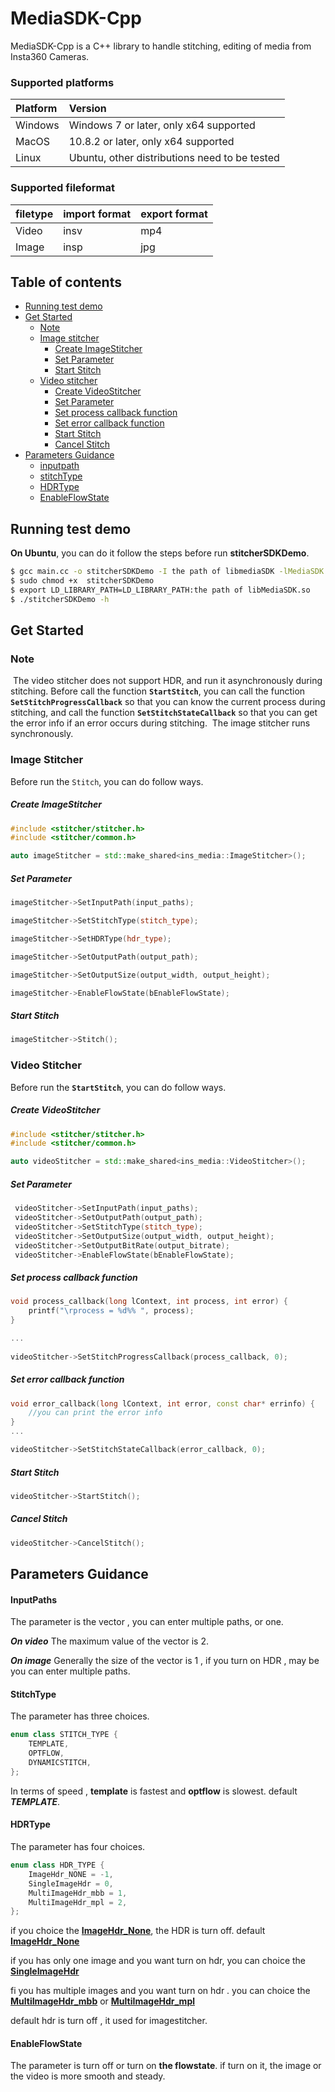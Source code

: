 # MediaSDK-Cpp
MediaSDK-Cpp is a C++ library to handle stitching, editing of media from Insta360 Cameras.

### Supported platforms

| Platform | Version                                       |
| :------- | :-------------------------------------------- |
| Windows  | Windows 7 or later, only x64 supported        |
| MacOS    | 10.8.2 or later, only x64 supported           |
| Linux    | Ubuntu, other distributions need to be tested |

### Supported fileformat

| filetype | import format | export format |
| :------- | :------------ | :------------ |
| Video    | insv   	   | mp4		   |
| Image    | insp   	   | jpg           |

## Table of contents

- [Running test demo](#demo)
- [Get Started](#started)
  - [Note](#note)
  - [Image stitcher ](#ImageStitcher)
    - [Create ImageStitcher](#imageSticher_create)
    - [Set Parameter](#imageSticher_param)
    - [Start Stitch](#imageSticher_stitch)
  - [Video stitcher](#videoStitcher) 
  	- [Create VideoStitcher](#videoStitcher_create)
    - [Set Parameter](#videoStitcher_param)
    - [Set process callback function](#videoStitcher_process_callback)
    - [Set error callback function](#videoStitcher_error_callback)
    - [Start Stitch](#videoStitcher_StartStitch)
    - [Cancel Stitch](#videoStitcher_cancelStitch)
- [Parameters Guidance](#Guidance)
	- [inputpath](#inputpath)
	- [stitchType](#stitchtype)
	- [HDRType](#hdrType)
	- [EnableFlowState](#flowstate)





## <span id="demo">Running test demo</span>



**On Ubuntu**, you can do it follow the steps before run **stitcherSDKDemo**.

```bash
$ gcc main.cc -o stitcherSDKDemo -I the path of libmediaSDK -lMediaSDK
$ sudo chmod +x  stitcherSDKDemo
$ export LD_LIBRARY_PATH=LD_LIBRARY_PATH:the path of libMediaSDK.so
$ ./stitcherSDKDemo -h
```



## <span id="started">Get Started</span>

### <span id="note">Note</span>

​		The video stitcher does not support HDR, and run it asynchronously during  stitching. Before call the function **`StartStitch`**, you can call the function **`SetStitchProgressCallback`** so that you can know the current process during stitching, and call the function **`SetStitchStateCallback`** so that you can get the error info  if an error occurs during stitching.
​		The image stitcher runs synchronously.


### <span id="ImageStitcher">Image Stitcher</span>
Before run the `Stitch`, you can do follow ways.

##### <span id="imageSticher_create">Create ImageStitcher</span>

```c++
#include <stitcher/stitcher.h>
#include <stitcher/common.h>

auto imageStitcher = std::make_shared<ins_media::ImageStitcher>();
```

##### <span id="imageSticher_param"> Set Parameter</span>

```c++
imageStitcher->SetInputPath(input_paths); 

imageStitcher->SetStitchType(stitch_type);

imageStitcher->SetHDRType(hdr_type);

imageStitcher->SetOutputPath(output_path);

imageStitcher->SetOutputSize(output_width, output_height);

imageStitcher->EnableFlowState(bEnableFlowState);
```

##### <span id="imageSticher_stitch">Start Stitch</span>

```c++
imageStitcher->Stitch();
```



### <span id="videoStitcher">Video Stitcher</span>

Before run the **`StartStitch`**, you can do follow ways.

##### <span id="videoStitcher_create">Create VideoStitcher</span>

```c++
#include <stitcher/stitcher.h>
#include <stitcher/common.h>

auto videoStitcher = std::make_shared<ins_media::VideoStitcher>();
```

#####  <span id="videoStitcher_param">Set Parameter</span>

```c++
 videoStitcher->SetInputPath(input_paths);
 videoStitcher->SetOutputPath(output_path);
 videoStitcher->SetStitchType(stitch_type);
 videoStitcher->SetOutputSize(output_width, output_height);
 videoStitcher->SetOutputBitRate(output_bitrate);
 videoStitcher->EnableFlowState(bEnableFlowState);
```

##### <span id="videoStitcher_process_callback">Set process callback function</span>

```c++
void process_callback(long lContext, int process, int error) {
    printf("\rprocess = %d%% ", process);
}

...
    
videoStitcher->SetStitchProgressCallback(process_callback, 0);
```

##### <span id="videoStitcher_error_callback">Set error callback function</span>

```c++
void error_callback(long lContext, int error, const char* errinfo) {
	//you can print the error info 
}
...

videoStitcher->SetStitchStateCallback(error_callback, 0);
```

##### <span id="videoStitcher_StartStitch">Start Stitch</span>

```c++
videoStitcher->StartStitch();
```

##### <span id="videoStitcher_cancelStitch"> Cancel Stitch</span>

```c++
videoStitcher->CancelStitch();
```





## <span id="Guidance">Parameters Guidance</span>

#### <span id="inputpath">InputPaths</span>

The parameter is the vector , you can enter multiple paths, or one.

***On video***  The maximum value of the vector is 2. 

***On image***  Generally the size of the vector is 1 , if you turn on HDR , may be you can enter multiple paths.



#### <span id = "stitchtype">StitchType</span>

The parameter has three choices.

```c++
enum class STITCH_TYPE {
    TEMPLATE,
    OPTFLOW,
    DYNAMICSTITCH,
};
```

In terms of speed , **template** is fastest and **optflow** is slowest. default ***TEMPLATE***.



####  <span id="hdrType">HDRType</span>

The parameter has four choices.

```c++
enum class HDR_TYPE {
    ImageHdr_NONE = -1,
    SingleImageHdr = 0,
    MultiImageHdr_mbb = 1,
    MultiImageHdr_mpl = 2,
};
```

if you choice the **<u>ImageHdr_None</u>**, the HDR is turn off. default **<u>ImageHdr_None</u>**

if you has only one image  and you want turn on hdr, you can choice the **<u>SingleImageHdr</u>**

fi you has multiple images and you want turn on hdr . you can choice the **<u>MultiImageHdr_mbb</u>** or **<u>MultiImageHdr_mpl</u>**

default hdr is turn off , it used for imagestitcher.

#### <span id="flowstate">EnableFlowState<span>

The parameter is turn off or turn on **the flowstate**. if turn on it, the image or the video is more  smooth and steady. 

